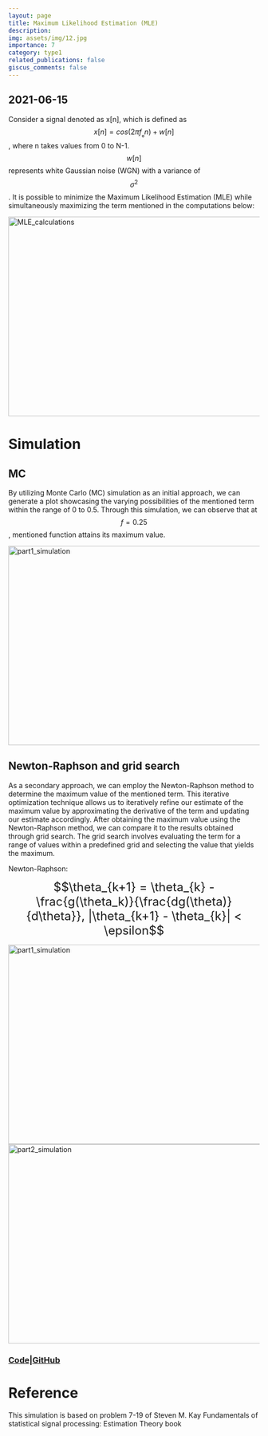 ```yaml
---
layout: page
title: Maximum Likelihood Estimation (MLE)
description: 
img: assets/img/12.jpg
importance: 7
category: type1
related_publications: false
giscus_comments: false
---
```

## 2021-06-15

Consider a signal denoted as x[n], which is defined as $$x[n] = cos(2π{f_₀}n) + w[n]$$, where n takes values from 0 to N-1. $$w[n]$$ represents white Gaussian noise (WGN) with a variance of $$\sigma^2$$. 
It is possible to minimize the Maximum Likelihood Estimation (MLE) while simultaneously maximizing the term mentioned in the computations below:

<img src="https://github.com/RGAlavicheh/Maximum-Likelihood-Estimation/assets/94162828/c99c7a11-f810-43e6-ace8-e45fe53c78e0" alt="MLE_calculations" width="600" height="400">

# Simulation
## MC
By utilizing Monte Carlo (MC) simulation as an initial approach, we can generate a plot showcasing the varying possibilities of the mentioned term within the range of 0 to 0.5. Through this simulation, we can observe that at $$f = 0.25$$, mentioned function attains its maximum value.

<img src="https://github.com/RGAlavicheh/Maximum-Likelihood-Estimation/assets/94162828/72f87804-2a6c-4812-a397-03bb694cdf46" alt="part1_simulation" width="600" height="400">


## Newton-Raphson and grid search
As a secondary approach, we can employ the Newton-Raphson method to determine the maximum value of the mentioned term. This iterative optimization technique allows us to iteratively refine our estimate of the maximum value by approximating the derivative of the term and updating our estimate accordingly.
After obtaining the maximum value using the Newton-Raphson method, we can compare it to the results obtained through grid search. The grid search involves evaluating the term for a range of values within a predefined grid and selecting the value that yields the maximum.

Newton-Raphson:

<span style="font-size: 24px"> $$\theta_{k+1} = \theta_{k} - \frac{g(\theta_k)}{\frac{dg(\theta)}{d\theta}}, |\theta_{k+1} - \theta_{k}| < \epsilon$$</span>

<img src="https://github.com/RGAlavicheh/Maximum-Likelihood-Estimation/assets/94162828/b1db4504-7fa2-4d9b-bb1f-d4e6f0616099" alt="part1_simulation" width="600" height="400">

<img src="https://github.com/RGAlavicheh/Maximum-Likelihood-Estimation/assets/94162828/6ece95e1-0944-4f71-8281-e8fa2eff2c76" alt="part2_simulation" width="600" height="400">

### [Code|GitHub](https://github.com/RGAlavicheh/Maximum-Likelihood-Estimation)

# Reference
This simulation is based on problem 7-19 of Steven M. Kay Fundamentals of statistical signal processing: Estimation Theory book
